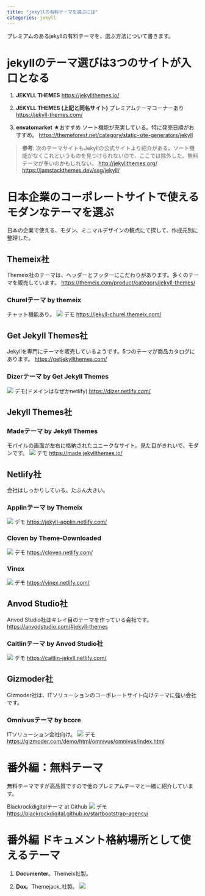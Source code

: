```yaml
---
title: "jekyllの有料テーマを選ぶには"
categories: jekyll
---
```


プレミアムのあるjekyllの有料テーマを、選ぶ方法について書きます。

# jekyllのテーマ選びは3つのサイトが入口となる

1. **JEKYLL THEMES**
https://jekyllthemes.io/

2. **JEKYLL THEMES (上記と同名サイト)** プレミアムテーマコーナーあり
https://jekyll-themes.com/ 

3. **envatomarket** ★おすすめ
ソート機能が充実している。特に発売日順がおすすめ。
https://themeforest.net/category/static-site-generators/jekyll

> **参考**: 次のテーマサイトもJekyllの公式サイトより紹介がある。ソート機能がなくこれというものを見つけられないので、ここでは除外した。無料テーマが多いのかもしれない。
> http://jekyllthemes.org/
> https://jamstackthemes.dev/ssg/jekyll/

# 日本企業のコーポレートサイトで使えるモダンなテーマを選ぶ

日本の企業で使える、モダン、ミニマルデザインの観点にて探して、作成元別に整理した。

## Themeix社

Themeix社のテーマは、ヘッダーとフッターにこだわりがあります。多くのテーマを販売しています。
https://themeix.com/product/category/jekyll-themes/

### Churelテーマ by themeix
チャット機能あり。
![](../assets/images/2020-02-13-07-02-35.png)
デモ
https://jekyll-churel.themeix.com/

## Get Jekyll Themes社

Jekyllを専門にテーマを販売しているようです。5つのテーマが商品カタログにあります。
https://getjekyllthemes.com/

### Dizerテーマ by Get Jekyll Themes

![](../assets/images/2020-02-13-08-17-08.png)
デモ(ドメインはなぜかnetlify)
https://dizer.netlify.com/

## Jekyll Themes社

### Madeテーマ by Jekyll Themes

モバイルの画面が左右に格納されたユニークなサイト。見た目がきれいで、モダンです。
![](../assets/images/2020-02-13-06-43-13.png)
デモ
https://made.jekyllthemes.io/

## Netlify社

会社はしっかりしている。たぶん大きい。

### Applinテーマ by Themeix

![](../assets/images/2020-02-13-06-10-20.png)
デモ
https://jekyll-applin.netlify.com/

### Cloven by Theme-Downloaded

![](../assets/images/2020-02-13-06-51-08.png)
デモ
https://cloven.netlify.com/

### Vinex

![](../assets/images/2020-02-13-06-51-44.png)
デモ
https://vinex.netlify.com/

## Anvod Studio社

Anvod Studio社はキレイ目のテーマを作っている会社です。
https://anvodstudio.com/#jekyll-themes

### Caitlinテーマ by Anvod Studio社

![](../assets/images/2020-02-13-15-56-13.png)
デモ
https://caitlin-jekyll.netlify.com/

## Gizmoder社

Gizmoder社は、ITソリューションのコーポレートサイト向けテーマに強い会社です。

### Omnivusテーマ by bcore
ITソリューション会社向け。
![](../assets/images/2020-02-13-06-55-56.png)
デモ
https://gizmoder.com/demo/html/omnivus/omnivus/index.html


# 番外編：無料テーマ

無料テーマですが高品質ですので他のプレミアムテーマと一緒に紹介しています。

Blackrockdigitalテーマ at Github
![](../assets/images/2020-02-13-15-58-23.png)
デモ
https://blackrockdigital.github.io/startbootstrap-agency/

# 番外編 ドキュメント格納場所として使えるテーマ

1. **Documenter**。Themeix社製。

2. **Dox**。Themejack_社製。
![](../assets/images/2020-02-13-06-24-58.png)
